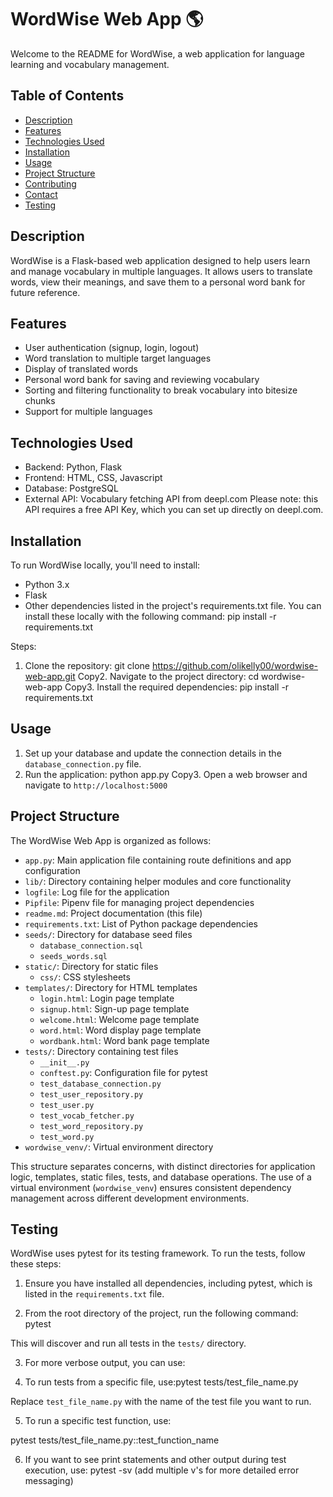 # WordWise Web App 🌎

Welcome to the README for WordWise, a web application for language learning and vocabulary management.

## Table of Contents
* [Description](#description)
* [Features](#features)
* [Technologies Used](#technologies-used)
* [Installation](#installation)
* [Usage](#usage)
* [Project Structure](#project-structure)
* [Contributing](#contributing)
* [Contact](#contact)
* [Testing](#testing)

## Description

WordWise is a Flask-based web application designed to help users learn and manage vocabulary in multiple languages. It allows users to translate words, view their meanings, and save them to a personal word bank for future reference.

## Features

* User authentication (signup, login, logout)
* Word translation to multiple target languages
* Display of translated words
* Personal word bank for saving and reviewing vocabulary
* Sorting and filtering functionality to break vocabulary into bitesize chunks
* Support for multiple languages

## Technologies Used

* Backend: Python, Flask
* Frontend: HTML, CSS, Javascript
* Database: PostgreSQL 
* External API: Vocabulary fetching API from deepl.com
    Please note: this API requires a free API Key, which you can set up directly on deepl.com. 

## Installation

To run WordWise locally, you'll need to install:

* Python 3.x
* Flask
* Other dependencies listed in the project's requirements.txt file. You can install these locally with the following command: pip install -r requirements.txt

Steps:

1. Clone the repository:
git clone https://github.com/olikelly00/wordwise-web-app.git
Copy2. Navigate to the project directory:
cd wordwise-web-app
Copy3. Install the required dependencies:
pip install -r requirements.txt


## Usage

1. Set up your database and update the connection details in the `database_connection.py` file.
2. Run the application:
python app.py
Copy3. Open a web browser and navigate to `http://localhost:5000`

## Project Structure

The WordWise Web App is organized as follows:

- `app.py`: Main application file containing route definitions and app configuration
- `lib/`: Directory containing helper modules and core functionality
- `logfile`: Log file for the application
- `Pipfile`: Pipenv file for managing project dependencies
- `readme.md`: Project documentation (this file)
- `requirements.txt`: List of Python package dependencies
- `seeds/`: Directory for database seed files
  - `database_connection.sql`
  - `seeds_words.sql`
- `static/`: Directory for static files
  - `css/`: CSS stylesheets
- `templates/`: Directory for HTML templates
  - `login.html`: Login page template
  - `signup.html`: Sign-up page template
  - `welcome.html`: Welcome page template
  - `word.html`: Word display page template
  - `wordbank.html`: Word bank page template
- `tests/`: Directory containing test files
  - `__init__.py`
  - `conftest.py`: Configuration file for pytest
  - `test_database_connection.py`
  - `test_user_repository.py`
  - `test_user.py`
  - `test_vocab_fetcher.py`
  - `test_word_repository.py`
  - `test_word.py`
- `wordwise_venv/`: Virtual environment directory


This structure separates concerns, with distinct directories for application logic, templates, static files, tests, and database operations. The use of a virtual environment (`wordwise_venv`) ensures consistent dependency management across different development environments.


## Testing

WordWise uses pytest for its testing framework. To run the tests, follow these steps:

1. Ensure you have installed all dependencies, including pytest, which is listed in the `requirements.txt` file.

2. From the root directory of the project, run the following command: pytest

This will discover and run all tests in the `tests/` directory.

3. For more verbose output, you can use:

4. To run tests from a specific file, use:pytest tests/test_file_name.py

Replace `test_file_name.py` with the name of the test file you want to run.

5. To run a specific test function, use:

pytest tests/test_file_name.py::test_function_name

6. If you want to see print statements and other output during test execution, use: pytest -sv (add multiple v's for more detailed error messaging)


